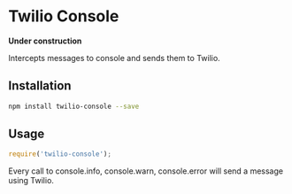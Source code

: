 # Twilio Console

**Under construction**

Intercepts messages to console and sends them to Twilio.

## Installation

````bash
npm install twilio-console --save
````

## Usage

````javascript
require('twilio-console');
````

Every call to console.info, console.warn, console.error will send a message
using Twilio.
